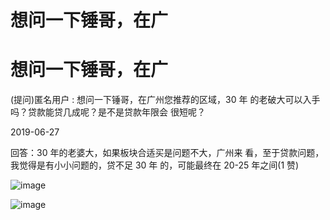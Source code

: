 # 想问一下锤哥，在广

# 想问一下锤哥，在广

(提问)匿名用户 : 想问一下锤哥，在广州您推荐的区域，30 年 的老破大可以入手吗？贷款能贷几成呢？是不是贷款年限会 很短呢？

2019-06-27

回答：30 年的老婆大，如果板块合适买是问题不大，广州来 看，至于贷款问题，我觉得是有小小问题的，贷不足 30 年 的，可能最终在 20-25 年之间(1 赞)

![image](img/Image_048.png)

![image](img/Image_049.png)